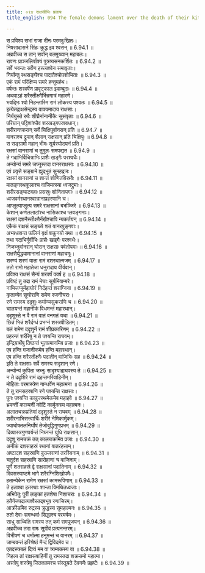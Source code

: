 ```yaml
---
title: ०९४ राक्षसीभिः प्रलापः
title_english: 094 The female demons lament over the death of their kith and kin

---
```

<div class="audioEmbed"  caption="श्रीराम-हरिसीताराममूर्ति-घनपाठिभ्यां वचनम्" src="https://archive.org/download/Ramayana-recitation-Sriram-harisItArAmamUrti-Ghanapaati-v2/Kanda_6/Kanda_6_YK-094-The_female-demons_lament_over_the_death_of_their_kith_and kin_0.mp3"></div>

स प्रविश्य सभां राजा दीनः परमदुःखितः।  
निषसादासने सिंहः क्रुद्ध इव श्वसन् ॥ 6.94.1 ॥   
अब्रवीच्च स तान् सर्वान् बलमुख्यान् महाबलः।  
रावणः प्राञ्जलिर्वाक्यं पुत्रव्यसनकर्शितः ॥ 6.94.2 ॥   
सर्वे भवन्तः सर्वेण हस्त्यश्वेन समावृताः।  
निर्यान्तु रथसङ्घैश्च पादातैश्चोपशोभिताः ॥ 6.94.3 ॥   
एकं रामं परिक्षिप्य समरे हन्तुमर्हथ।  
वर्षन्तः शरवर्षेण प्रावृट्काल इवाम्बुदाः ॥ 6.94.4 ॥   
अथवाऽहं शरैस्तीक्ष्णैर्भिन्नगात्रं महारणे।  
भवद्भिः श्वो निहन्तास्मि रामं लोकस्य पश्यतः ॥ 6.94.5 ॥   
इत्येतद्राक्षसेन्द्रस्य वाक्यमादाय राक्षसाः।  
निर्ययुस्ते रथैः शीघ्रैर्नानानीकैः सुसंवृताः ॥ 6.94.6 ॥   
परिघान् पट्टिशांश्चैव शरखड्गपरश्वधान्।  
शरीरान्तकरान् सर्वे चिक्षिपुर्वानरान् प्रति ॥ 6.94.7 ॥   
वानराश्च द्रुमान् शैलान् राक्षसान् प्रति चिक्षिपुः ॥ 6.94.8 ॥   
स सङ्ग्रामो महान् भीमः सूर्यस्योदयनं प्रति।  
रक्षसां वानराणां च तुमुलः समपद्यत ॥ 6.94.9 ॥   
ते गदाभिर्विचित्राभिः प्राशैः खड्गैः परश्वधैः।  
अन्योन्यं समरे जघ्नुस्तदा वानरराक्षसाः ॥ 6.94.10 ॥   
एवं प्रवृत्ते सङ्ग्रामे ह्युद्भूतं सुमहद्रजः।  
रक्षसां वानराणां च शान्तं शोणितविस्रवैः ॥ 6.94.11 ॥   
मातङ्गरथकूलाश्च वाजिमत्स्या ध्वजद्रुमाः।  
शरीरसङ्घाटवहाः प्रसस्रुः शोणितापगाः ॥ 6.94.12 ॥   
ध्वजवर्मरथानश्वान्नानाप्रहरणानि च।  
आप्लुत्याप्लुत्य समरे राक्षसानां बभञ्जिरे ॥ 6.94.13 ॥   
केशान् कर्णललाटांश्च नासिकाश्च प्लवङ्गमाः।  
रक्षसां दशनैस्तीक्ष्णैर्नखैश्चापि न्यकर्तयन् ॥ 6.94.14 ॥   
एकैकं राक्षसं सङ्ख्ये शतं वानरपुङ्गवाः।  
अभ्यधावन्त फलिनं वृक्षं शकुनयो यथा ॥ 6.94.15 ॥   
तथा गदाभिर्गुर्वीभिः प्रासैः खड्गैः परश्वधैः।  
निजघ्नुर्वानरान् घोरान् राक्षसाः पर्वतोपमाः ॥ 6.94.16 ॥   
राक्षसैर्युद्ध्यामानानां वानराणां महाचमूः।  
शरण्यं शरणं याता रामं दशरथात्मजम् ॥ 6.94.17 ॥   
ततो रामो महातेजा धनुरादाय वीर्यवान्।  
प्रविश्य राक्षसं सैन्यं शरवर्षं ववर्ष ह ॥ 6.94.18 ॥   
प्रविष्टं तु तदा रामं मेघाः सूर्यमिवाम्बरे।  
नाभिजग्मुर्महाघोरं निर्दहन्तं शराग्निना ॥ 6.94.19 ॥   
कृतान्येव सुघोराणि रामेण रजनीचराः।  
रणे रामस्य ददृशुः कर्माण्यसुकराणि च ॥ 6.94.20 ॥   
चालयन्तं महानीकं विधमन्तं महारथान्।  
ददृशुस्ते न वै रामं वातं वनगतं यथा ॥ 6.94.21 ॥   
छिन्नं भिन्नं शरैर्दग्धं प्रभग्नं शस्त्रपीडितम्।  
बलं रामेण ददृशुर्न रामं शीघ्रकारिणम् ॥ 6.94.22 ॥   
प्रहरन्तं शरीरेषु न ते पश्यन्ति राघवम्।  
इन्द्रियार्थेषु तिष्ठन्तं भूतात्मानमिव प्रजाः ॥ 6.94.23 ॥   
एष हन्ति गजानीकमेष हन्ति महारथान्।  
एष हन्ति शरैस्तीक्ष्णैः पदातीन् वाजिभिः सह ॥ 6.94.24 ॥   
इति ते राक्षसाः सर्वे रामस्य सदृशान् रणे।  
अन्योन्यं कुपिता जघ्नुः सादृश्याद्राघवस्य ते ॥ 6.94.25 ॥   
न ते ददृशिरे रामं दहन्तमरिवाहिनीम्।  
मोहिताः परमास्त्रेण गान्धर्वेण महात्मना ॥ 6.94.26 ॥   
ते तु रामसहस्राणि रणे पश्यन्ति राक्षसाः।  
पुनः पश्यन्ति काकुत्स्थमेकमेव महाहवे ॥ 6.94.27 ॥   
भ्रमन्तीं काञ्चनीं कोटिं कार्मुकस्य महात्मनः।  
अलातचक्रप्रतिमां ददृशुस्ते न राघवम् ॥ 6.94.28 ॥   
शरीरनाभिसत्त्वार्चिः शरीरं नेमिकार्मुकम्।  
ज्याघोषतलनिर्घोषं तेजोबुद्धिगुणप्रभम् ॥ 6.94.29 ॥   
दिव्यास्त्रगुणपर्यन्तं निघ्नन्तं युधि राक्षसान्।  
ददृशू रामचक्रं तत् कालचक्रमिव प्रजाः ॥ 6.94.30 ॥   
अनीकं दशसाहस्रं रथानां वातरंहसाम्।  
अष्टादश सहस्राणि कुञ्जराणां तरस्विनाम् ॥ 6.94.31 ॥   
चतुर्दश सहस्राणि सारोहाणां च वाजिनाम्।  
पूर्णे शतसहस्रे द्वे राक्षसानां पदातिनाम् ॥ 6.94.32 ॥   
दिवसस्याष्टमे भागे शरैरग्निशिखोपमैः।  
हतान्येकेन रामेण रक्षसां कामरूपिणाम् ॥ 6.94.33 ॥   
ते हताश्वा हतरथाः शान्ता विमथितध्वजाः।  
अभिपेतुः पुरीं लङ्कां हतशेषा निशाचराः ॥ 6.94.34 ॥   
हतैर्गजपदात्यश्वैस्तद्बभूव रणाजिरम्।  
आक्रीडमिव रुद्रस्य क्रुद्धस्य सुमहात्मनः ॥ 6.94.35 ॥   
ततो देवाः सगन्धर्वाः सिद्धाश्च परमर्षयः।  
साधु साध्विति रामस्य तत् कर्म समपूजयन् ॥ 6.94.36 ॥   
अब्रवीच्च तदा रामः सुग्रीवं प्रत्यनन्तरम्।  
विभीषणं च धर्मात्मा हनूमन्तं च वानरम् ॥ 6.94.37 ॥   
जाम्बवन्तं हरिश्रेष्ठं मैन्दं द्विविदमेव च।  
एतदस्त्रबलं दिव्यं मम वा त्र्यम्बकस्य वा ॥ 6.94.38 ॥   
निहत्य तां राक्षसवाहिनीं तु रामस्तदा शक्रसमो महात्मा।  
अस्त्रेषु शस्त्रेषु जितक्लमश्च संस्तूयते देवगणैः प्रहृष्टैः ॥ 6.94.39 ॥   